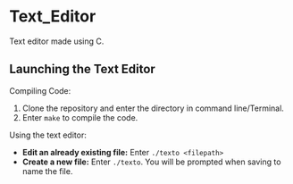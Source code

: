 # Text_Editor

Text editor made using C.

## Launching the Text Editor

Compiling Code:
1. Clone the repository and enter the directory in command line/Terminal.
2. Enter `make` to compile the code.

Using the text editor:
- **Edit an already existing file:** Enter `./texto <filepath>`
- **Create a new file:** Enter `./texto`. You will be prompted when saving to name the file.
